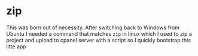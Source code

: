 # zip
This was born out of necessity.
After switching back to Windows from Ubuntu I needed a command that matches `zip` in linux which I used to zip a project and upload to cpanel server with a script so I quickly bootstrap this litte app

